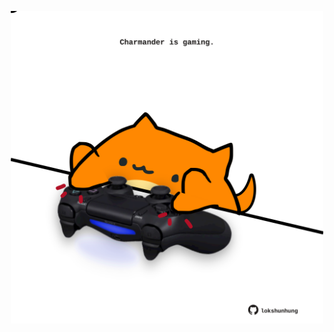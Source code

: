 <!-- built at 11/07/2021, 18:01:41 UTC -->
<p align="center">
  <img width="500" height="500" src="./ReadmeImage.svg">
</p>
